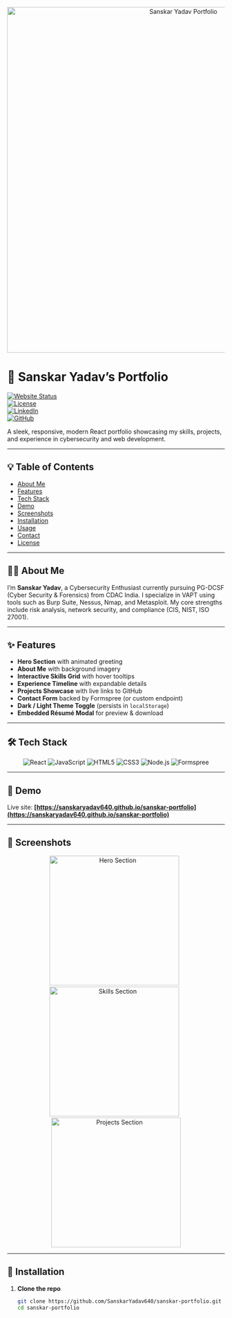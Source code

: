 <p align="center">
  <img src="https://user-images.githubusercontent.com/YourAvatar/sanskar-portfolio-banner.png" alt="Sanskar Yadav Portfolio" width="800"/>
</p>

# 🚀 Sanskar Yadav’s Portfolio

[![Website Status](https://img.shields.io/website-up-down-green-red/https/sanskaryadav640.github.io/sanskar-portfolio)](https://sanskaryadav640.github.io/sanskar-portfolio)  
[![License](https://img.shields.io/badge/license-MIT-blue.svg)](LICENSE)  
[![LinkedIn](https://img.shields.io/badge/-LinkedIn-0077B5?logo=linkedin&logoColor=white)](https://www.linkedin.com/in/yadavsanskar640)  
[![GitHub](https://img.shields.io/badge/-GitHub-181717?logo=github&logoColor=white)](https://github.com/SanskarYadav640)

A sleek, responsive, modern React portfolio showcasing my skills, projects, and experience in cybersecurity and web development.

---

## 💡 Table of Contents

- [About Me](#-about-me)  
- [Features](#-features)  
- [Tech Stack](#%EF%B8%8F-tech-stack)  
- [Demo](#-demo)  
- [Screenshots](#-screenshots)  
- [Installation](#-installation)  
- [Usage](#-usage)  
- [Contact](#-contact)  
- [License](#-license)  

---

## 🙋‍♂️ About Me

I’m **Sanskar Yadav**, a Cybersecurity Enthusiast currently pursuing PG-DCSF (Cyber Security & Forensics) from CDAC India. I specialize in VAPT using tools such as Burp Suite, Nessus, Nmap, and Metasploit. My core strengths include risk analysis, network security, and compliance (CIS, NIST, ISO 27001).

---

## ✨ Features

- **Hero Section** with animated greeting  
- **About Me** with background imagery  
- **Interactive Skills Grid** with hover tooltips  
- **Experience Timeline** with expandable details  
- **Projects Showcase** with live links to GitHub  
- **Contact Form** backed by Formspree (or custom endpoint)  
- **Dark / Light Theme Toggle** (persists in `localStorage`)  
- **Embedded Résumé Modal** for preview & download  

---

## 🛠️ Tech Stack

<p align="center">
  <img src="https://img.shields.io/badge/React-18-blue?logo=react&logoColor=white" alt="React"/>
  <img src="https://img.shields.io/badge/JavaScript-ES6-yellow?logo=javascript&logoColor=white" alt="JavaScript"/>
  <img src="https://img.shields.io/badge/HTML5-E34F26?logo=html5&logoColor=white" alt="HTML5"/>
  <img src="https://img.shields.io/badge/CSS3-1572B6?logo=css3&logoColor=white" alt="CSS3"/>
  <img src="https://img.shields.io/badge/Node.js-339933?logo=node.js&logoColor=white" alt="Node.js"/>
  <img src="https://img.shields.io/badge/Formspree-828282?logo=formspree&logoColor=white" alt="Formspree"/>
</p>

---

## 🔗 Demo

Live site: **[https://sanskaryadav640.github.io/sanskar-portfolio](https://sanskaryadav640.github.io/sanskar-portfolio)**

---

## 📸 Screenshots

<p align="center">
  <img src="https://user-images.githubusercontent.com/YourAvatar/hero-section.png" alt="Hero Section" width="300"/> &nbsp;
  <img src="https://user-images.githubusercontent.com/YourAvatar/skills-section.png" alt="Skills Section" width="300"/> &nbsp;
  <img src="https://user-images.githubusercontent.com/YourAvatar/projects-section.png" alt="Projects Section" width="300"/>
</p>

---

## 📝 Installation

1. **Clone the repo**  
   ```bash
   git clone https://github.com/SanskarYadav640/sanskar-portfolio.git
   cd sanskar-portfolio

